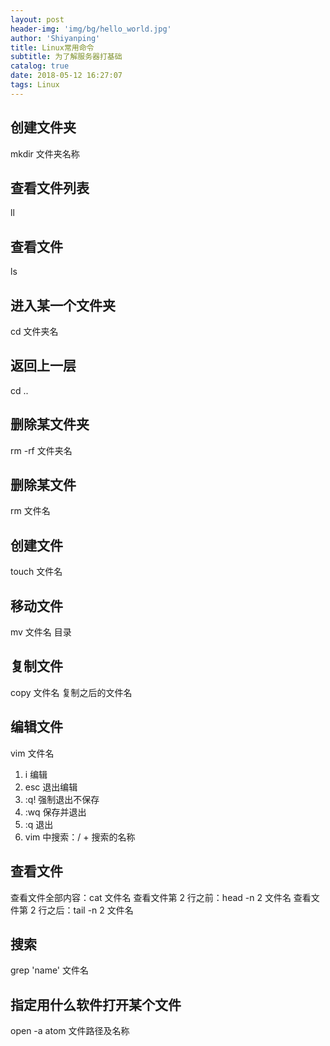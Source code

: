 ```yaml
---
layout: post
header-img: 'img/bg/hello_world.jpg'
author: 'Shiyanping'
title: Linux常用命令
subtitle: 为了解服务器打基础
catalog: true
date: 2018-05-12 16:27:07
tags: Linux
---
```


## 创建文件夹

mkdir 文件夹名称

## 查看文件列表

ll

## 查看文件

ls

## 进入某一个文件夹

cd 文件夹名

## 返回上一层

cd ..

<!-- more -->

## 删除某文件夹

rm -rf 文件夹名

## 删除某文件

rm 文件名

## 创建文件

touch 文件名

## 移动文件

mv 文件名 目录

## 复制文件

copy 文件名 复制之后的文件名

## 编辑文件

vim 文件名

1. i 编辑
2. esc 退出编辑
3. :q! 强制退出不保存
4. :wq 保存并退出
5. :q 退出
6. vim 中搜索：/ + 搜索的名称

## 查看文件

查看文件全部内容：cat 文件名
查看文件第 2 行之前：head -n 2 文件名
查看文件第 2 行之后：tail -n 2 文件名

## 搜索

grep 'name' 文件名

## 指定用什么软件打开某个文件

open -a atom 文件路径及名称
